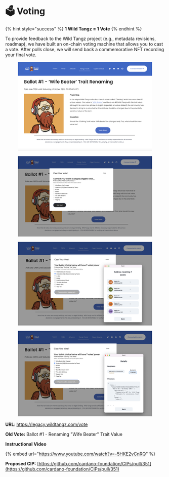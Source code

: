# 🗳 Voting

{% hint style="success" %}
**1 Wild Tangz = 1 Vote**
{% endhint %}

To provide feedback to the Wild Tangz project (e.g., metadata revisions, roadmap), we have built an on-chain voting machine that allows you to cast a vote.  After polls close, we will send back a commemorative NFT recording your final vote.

<div>

<figure><img src="../.gitbook/assets/Screen Shot 2022-10-10 at 1.55.31 PM.png" alt=""><figcaption></figcaption></figure>

 

<figure><img src="../.gitbook/assets/Screen Shot 2022-10-10 at 1.55.42 PM.png" alt=""><figcaption></figcaption></figure>

 

<figure><img src="../.gitbook/assets/Screen Shot 2022-10-10 at 1.56.44 PM.png" alt=""><figcaption></figcaption></figure>

 

<figure><img src="../.gitbook/assets/Screen Shot 2022-10-10 at 1.56.51 PM.png" alt=""><figcaption></figcaption></figure>

</div>

**URL**: https://legacy.wildtangz.com/vote

**Old Vote:** Ballot #1 - Renaming "Wife Beater" Trait Value

**Instructional Video**

{% embed url="https://www.youtube.com/watch?v=-5HKE2vCnRQ" %}

**Proposed CIP:** [https://github.com/cardano-foundation/CIPs/pull/351](https://github.com/cardano-foundation/CIPs/pull/351)
